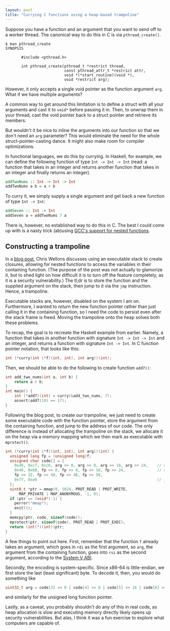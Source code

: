 ```yaml
---
layout: post
title: "Currying C functions using a heap-based trampoline"
---
```

Suppose you have a function and an argument that you want to send off to a worker thread.
The canonical way to do this in C is via `pthread_create()`.

```
$ man pthread_create
SYNOPSIS

       #include <pthread.h>

       int pthread_create(pthread_t *restrict thread,
                          const pthread_attr_t *restrict attr,
                          void *(*start_routine)(void *),
                          void *restrict arg);

```
However, it only accepts a single void pointer as the function argument `arg`.
What if we have multiple arguments?

A common way to get around this limitation is to define a struct with all your arguments and cast it to `void*` before passing it in.
Then, to unwrap them in your thread, cast the void pointer back to a struct pointer and retrieve its members.

But wouldn't it be nice to inline the arguments into our function so that we don't need an `arg` parameter?
This would eliminate the need for the whole struct-pointer-casting dance.
It might also make room for compiler optimizations.

In functional languages, we do this by currying.
In Haskell, for example, we can define the following function of type `Int -> Int -> Int` (read: a function that takes in an integer and returns another function that takes in an integer and finally returns an integer).

```haskell
addTwoNums :: Int -> Int -> Int
addTwoNums a b = a + b
```

To curry it, we simply supply a single argument and get back a new function of type `Int -> Int`:
```haskell
addSeven :: Int -> Int
addSeven a = addTwoNums 7 a
```

There is, however, no established way to do this in C.
The best I could come up with is a nasty trick (ab)using [GCC's support for nested functions](https://gcc.gnu.org/onlinedocs/gccint/Trampolines.html#Support-for-Nested-Functions).

## Constructing a trampoline
In a [blog post](https://nullprogram.com/blog/2019/11/15/), Chris Wellons discusses using an executable stack to create closures, allowing for nested functions to access the variables in their containing function. (The purpose of the post was not actually to glamorize it, but to shed light on how difficult it is to turn off the feature completely, as it is a security vulnerability.) The tl;dr is to store the function and the supplied argument on the stack, then jump to it via the `jmp` instruction. Hence, a trampoline.

Executable stacks are, however, disabled on the system I am on. Furthermore, I wanted to _return_ the new function pointer rather than just calling it in the containing function, so I need the code to persist even after the stack frame is freed. Moving the trampoline onto the heap solves both these problems.

To recap, the goal is to recreate the Haskell example from earlier. Namely, a function that takes in another function with signature `Int -> Int -> Int` and an integer, and returns a function with signature `Int -> Int`. In C function pointer notation, that looks like this:
```c
int (*curry(int (*f)(int, int), int arg))(int);
```
Then, we should be able to do the following to create function `add7()`:
```c
int add_two_nums(int a, int b) {
    return a + b;
}
int main() {
    int (*add7)(int) = curry(&add_two_nums, 7);
    assert(add7(10) == 17);
}
```
Following the blog post, to create our trampoline, we just need to create some executable code with the function pointer, store the argument from the containing function, and jump to the address of our code. The only difference is instead of allocating the trampoline on the stack, we allocate it on the heap via a memory mapping which we then mark as executable with `mprotect()`. 

```c
int (*curry(int (*f)(int, int), int arg))(int) {
  unsigned long fp = (unsigned long)f;
  unsigned char code[] = {
    0x48, 0xc7, 0xc6, arg >> 0, arg >> 8, arg >> 16, arg >> 24,    // mov rsi, arg
    0x48, 0xb8, fp >> 0, fp >> 8, fp >> 16, fp >> 24,              // mov rax, fp
    fp >> 32, fp >> 40, fp >> 48, fp >> 56,
    0xff, 0xe0                                                     // jmp rax
  };
  uint8_t *ptr = mmap(0, 1024, PROT_READ | PROT_WRITE,
      MAP_PRIVATE | MAP_ANONYMOUS, -1, 0);
  if (ptr == (void*)-1) {
    perror("mmap");
    exit(1);
  }
  memcpy(ptr, code, sizeof(code));
  mprotect(ptr, sizeof(code), PROT_READ | PROT_EXEC);
  return (int(*)(int))ptr;
}
```
A few things to point out here. First, remember that the function `f` already takes an argument, which goes in `rdi` as the first argument, so `arg`, the argument from the containing function, goes into `rsi` as the second argument, according to the [System V ABI](https://en.wikipedia.org/wiki/X86_calling_conventions#System_V_AMD64_ABI).

Secondly, the encoding is system-specific. Since x86-64 is little-endian, we first store the last (least significant) byte.
To decode it, then, you would do something like
```c
uint32_t arg = code[3] << 0 | code[4] << 8 | code[5] << 16 | code[6] << 24;
```
and similarly for the unsigned long function pointer.

Lastly, as a caveat, you probably shouldn't do any of this in real code, as heap allocation is slow and executing memory directly likely opens up security vulnerabilities. But alas, I think it was a fun exercise to explore what computers are capable of.
